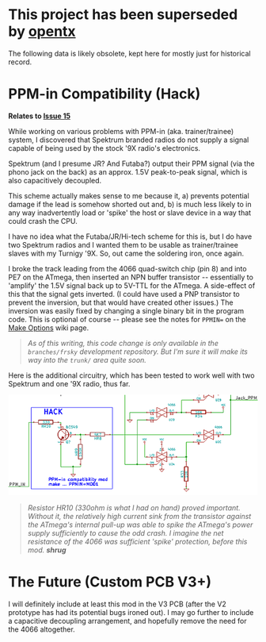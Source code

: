 # This project has been superseded by [opentx](http://opentx.googlecode.com/) #

The following data is likely obsolete, kept here for mostly just for historical record.


# PPM-in Compatibility (Hack) #
**Relates to [Issue 15](https://code.google.com/p/gruvin9x/issues/detail?id=15)**

While working on various problems with PPM-in (aka. trainer/trainee) system, I discovered that Spektrum branded radios do not supply a signal capable of being used by the stock '9X radio's electronics.

Spektrum (and I presume JR? And Futaba?) output their PPM signal (via the phono jack on the back) as an approx. 1.5V peak-to-peak signal, which is also capacitively decoupled.

This scheme actually makes sense to me because it, a) prevents potential damage if the lead is somehow shorted out and, b) is much less likely to in any way inadvertently load or 'spike' the host or slave device in a way that could crash the CPU.

I have no idea what the Futaba/JR/Hi-tech scheme for this is, but I do have two Spektrum radios and I wanted them to be usable as trainer/trainee slaves with my Turnigy '9X. So, out came the soldering iron, once again.

I broke the track leading from the 4066 quad-switch chip (pin 8) and into PE7 on the ATmega, then inserted an NPN buffer transistor -- essentially to 'amplify' the 1.5V signal back up to 5V-TTL for the ATmega. A side-effect of this that the signal gets inverted. (I could have used a PNP transistor to prevent the inversion, but that would have created other issues.) The inversion was easily fixed by changing a single binary bit in the program code. This is optional of course -- please see the notes for `PPMIN=` on the [Make Options](MakeOptions.md) wiki page.

> _As of this writing, this code change is only available in the `branches/frsky` development repository. But I'm sure it will make its way into the `trunk/` area quite soon._

Here is the additional circuitry, which has been tested to work well with two Spektrum and one '9X radio, thus far.

![PpmIn.attach/mod1.png](PpmIn.attach/mod1.png)

> _Resistor HR10 (330ohm is what I had on hand) proved important. Without it, the relatively high current sink from the transistor against the ATmega's internal pull-up was able to spike the ATmega's power supply sufficiently to cause the odd crash. I imagine the net resistance of the 4066 was sufficient 'spike' protection, before this mod. **shrug**_

# The Future (Custom PCB V3+) #

I will definitely include at least this mod in the V3 PCB (after the V2 prototype has had its potential bugs ironed out). I may go further to include a capacitive decoupling arrangement, and hopefully remove the need for the 4066 altogether.
